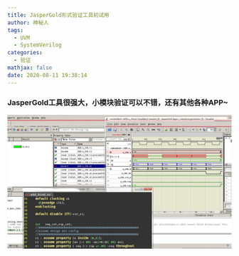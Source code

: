 ```yaml
---
title: JasperGold形式验证工具初试用
author: 神秘人
tags:
  - UVM
  - SystemVerilog
categories:
  - 验证
mathjax: false
date: 2020-08-11 19:38:14
---
```




### JasperGold工具很强大，小模块验证可以不错，还有其他各种APP~

![jg](JasperGold形式验证工具初试用/jg.jpg)